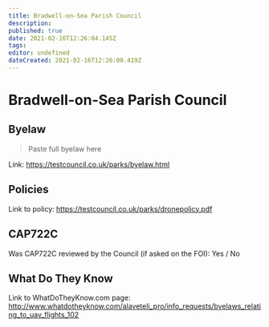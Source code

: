 ```yaml
---
title: Bradwell-on-Sea Parish Council
description: 
published: true
date: 2021-02-16T12:26:04.145Z
tags: 
editor: undefined
dateCreated: 2021-02-16T12:26:00.419Z
---
```


# Bradwell-on-Sea Parish Council


## Byelaw
> Paste full byelaw here

Link:
https://testcouncil.co.uk/parks/byelaw.html

## Policies
Link to policy:
https://testcouncil.co.uk/parks/dronepolicy.pdf

## CAP722C

Was CAP722C reviewed by the Council (if asked on the FOI): Yes / No

## What Do They Know

Link to WhatDoTheyKnow.com page:
http://www.whatdotheyknow.com/alaveteli_pro/info_requests/byelaws_relating_to_uav_flights_102

